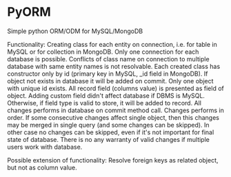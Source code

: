 # PyORM
Simple python ORM/ODM for MySQL/MongoDB

Functionality:
    Creating class for each entity on connection, i.e. for table in MySQL or for collection in MongoDB.
        Only one connection for each database is possible. Conflicts of class name on connection to multiple database with same entity
        names is not resolvable.
    Each created class has constructor only by id (primary key in MySQL, _id field in MongoDB).
        If object not exists in database it will be added on commit. Only one object with unique id exists.
        All record field (columns value) is presented as field of object. Adding custom field didn't affect database if DBMS is MySQL.
        Otherwise, if field type is valid to store, it will be added to record.
    All changes performs in database on commit method call. Changes performs in order.
        If some consecutive changes affect single object, then this changes may be merged in single query (and some changes can be skipped).
        In other case no changes  can be skipped, even if it's not important for final state of database.
        There is no any warranty of valid changes if multiple users work with database.

Possible extension of functionality:
    Resolve foreign keys as related object, but not as column value.
